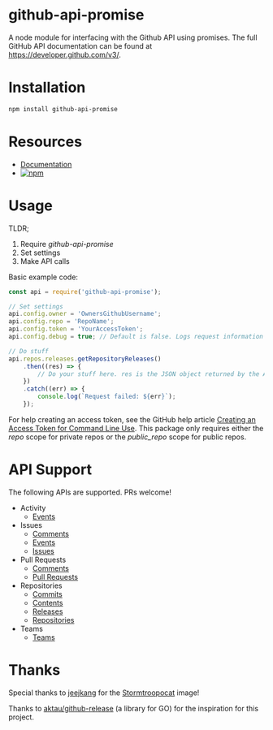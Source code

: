 # github-api-promise

A node module for interfacing with the Github API using promises. The full GitHub API documentation can be found at https://developer.github.com/v3/.


# Installation

```bash
npm install github-api-promise
```


# Resources

* [Documentation](https://princenebulon.github.io/github-api-promise/)
* [![npm](https://img.shields.io/npm/v/github-api-promise.svg)](https://www.npmjs.com/package/github-api-promise)


# Usage

TLDR;

1. Require _github-api-promise_
2. Set settings
3. Make API calls

Basic example code:

```JavaScript
const api = require('github-api-promise');

// Set settings
api.config.owner = 'OwnersGithubUsername';
api.config.repo = 'RepoName';
api.config.token = 'YourAccessToken';
api.config.debug = true; // Default is false. Logs request information via console.log when true.

// Do stuff
api.repos.releases.getRepositoryReleases()
	.then((res) => {
		// Do your stuff here. res is the JSON object returned by the API
	})
	.catch((err) => {
		console.log(`Request failed: ${err}`);
	});
```

For help creating an access token, see the GitHub help article [Creating an Access Token for Command Line Use](https://help.github.com/articles/creating-an-access-token-for-command-line-use/). This package only requires either the _repo_ scope for private repos or the _public_repo_ scope for public repos.


# API Support

The following APIs are supported. PRs welcome!

* Activity
	* [Events](https://developer.github.com/v3/activity/events/)
* Issues
	* [Comments](https://developer.github.com/v3/issues/comments/)
	* [Events](https://developer.github.com/v3/issues/events/)
	* [Issues](https://developer.github.com/v3/issues/)
* Pull Requests
	* [Comments](https://developer.github.com/v3/pulls/comments/)
	* [Pull Requests](https://developer.github.com/v3/pulls/)
* Repositories
	* [Commits](https://developer.github.com/v3/repos/commits/)
	* [Contents](https://developer.github.com/v3/repos/contents/)
	* [Releases](https://developer.github.com/v3/repos/releases/)
	* [Repositories](https://developer.github.com/v3/repos/)
* Teams
	* [Teams](https://developer.github.com/v3/teams/)


# Thanks

Special thanks to [jeejkang](https://github.com/jeejkang) for the [Stormtroopocat](https://octodex.github.com/stormtroopocat/) image!

Thanks to [aktau/github-release](https://github.com/aktau/github-release) (a library for GO) for the inspiration for this project.
